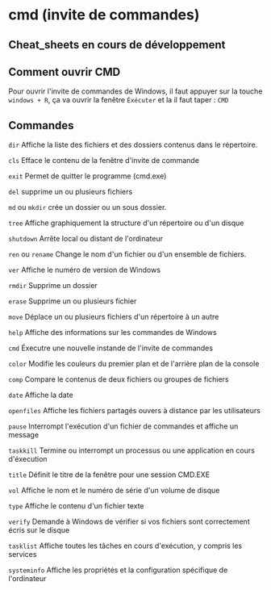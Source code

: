 # cmd (invite de commandes)
##  Cheat_sheets en cours de développement 

## Comment ouvrir CMD 

Pour ouvrir l'invite de commandes de Windows, il faut appuyer sur la touche `windows + R`, ça va ouvrir la fenêtre
`Éxécuter` et la il faut taper : `CMD`

## Commandes 

`dir` Affiche la liste des fichiers et des dossiers contenus dans le répertoire.

`cls` Efface le contenu de la fenêtre d'invite de commande

`exit` Permet de quitter le programme (cmd.exe)

`del` supprime un ou plusieurs fichiers

`md` ou `mkdir` crée un dossier ou un sous dossier.

`tree` Affiche graphiquement la structure d'un répertoire ou d'un disque

`shutdown` Arrête local ou distant de l'ordinateur

`ren` ou `rename` Change le nom d'un fichier ou d'un ensemble de fichiers.

`ver` Affiche le numéro de version de Windows

`rmdir` Supprime un dossier 

`erase` Supprime un ou plusieurs fichier

`move` Déplace un ou plusieurs fichiers d'un répertoire à un autre

`help` Affiche des informations sur les commandes de Windows

`cmd` Éxecutre une nouvelle instande de l'invite de commandes

`color` Modifie les couleurs du premier plan et de l'arrière plan de la console

`comp` Compare le contenus de deux fichiers ou groupes de fichiers

`date` Affiche la date

`openfiles` Affiche les fichiers partagés ouvers à distance par les utilisateurs

`pause` Interrompt l'exécution d'un fichier de commandes et affiche un message 

`taskkill` Termine ou interrompt un processus ou une application en cours d'éxecution

`title` Définit le titre de la fenêtre pour une session CMD.EXE

`vol` Affiche le nom et le numéro de série d'un volume de disque

`type` Affiche le contenu d'un fichier texte

`verify` Demande à Windows de vérifier si vos fichiers sont correctement écris sur le disque

`tasklist` Affiche toutes les tâches en cours d'exécution, y compris les services

`systeminfo` Affiche les propriétés et la configuration spécifique de l'ordinateur
